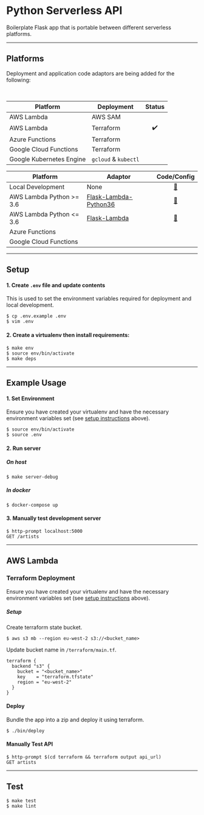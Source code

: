 # Python Serverless API

Boilerplate Flask app that is portable between different serverless platforms.

-----------------------------------------------------------
## Platforms

Deployment and application code adaptors are being added for the following:

<br />

| Platform       				| Deployment				| Status						 |
|--------------------------|-----------------------|:----------------------:|
| AWS Lambda					| AWS SAM 					| 								 |
| AWS Lambda					| Terraform 				| :heavy_check_mark: 	 |
| Azure Functions				| Terraform 				| 					 			 |
| Google Cloud Functions	| Terraform 				| 					 			 |
| Google Kubernetes Engine	| `gcloud` & `kubectl`  | 			 					 |


| Platform       				| Adaptor					| Code/Config				 |
|--------------------------|-----------------------|:----------------------:|
| Local Development			| None				 		| [:floppy_disk:](run.py)	 	 																|
| AWS Lambda Python >= 3.6	| [Flask-Lambda-Python36](https://github.com/techjacker/flask-lambda) | [:floppy_disk:](run_lambda.py)|
| AWS Lambda Python <= 3.6	| [Flask-Lambda](https://github.com/sivel/flask-lambda) | [:floppy_disk:](run_lambda.py) 	 				|
| Azure Functions				| 				 				| 					 			 |
| Google Cloud Functions	| 				 				| 					 			 |

-----------------------------------------------------------
## Setup


#### 1. Create `.env` file and update contents
This is used to set the environment variables required for deployment and local development.
```
$ cp .env.example .env
$ vim .env
```

#### 2. Create a virtualenv then install requirements:
```
$ make env
$ source env/bin/activate
$ make deps
```

-----------------------------------------------------------
## Example Usage

#### 1. Set Environment
Ensure you have created your virtualenv and have the necessary environment variables set (see [setup instructions](#setup) above).
```
$ source env/bin/activate
$ source .env
```

#### 2. Run server

##### On host
```
$ make server-debug
```

##### In docker
```
$ docker-compose up
```

#### 3. Manually test development server
```
$ http-prompt localhost:5000
GET /artists
```


-----------------------------------------------------------
## AWS Lambda

### Terraform Deployment
Ensure you have created your virtualenv and have the necessary environment variables set (see [setup instructions](#setup) above).

##### Setup
Create terraform state bucket.
```
$ aws s3 mb --region eu-west-2 s3://<bucket_name>
```

Update bucket name in `/terraform/main.tf`.
```
terraform {
  backend "s3" {
    bucket = "<bucket_name>"
    key    = "terraform.tfstate"
    region = "eu-west-2"
  }
}
```

#### Deploy
Bundle the app into a zip and deploy it using terraform.
```
$ ./bin/deploy
```

#### Manually Test API
```
$ http-prompt $(cd terraform && terraform output api_url)
GET artists
```


-----------------------------------------------------------
## Test
```
$ make test
$ make lint
```
